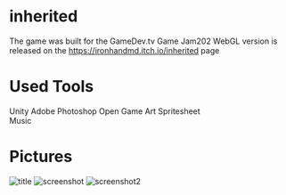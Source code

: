 # inherited
The game was built for the GameDev.tv Game Jam202
WebGL version is released on the https://ironhandmd.itch.io/inherited page

# Used Tools

Unity 
Adobe Photoshop
Open Game Art
   Spritesheet  
   Music   
# Pictures

![title](https://user-images.githubusercontent.com/93461196/171074856-bc157c29-c1e6-4e67-b2cf-7b3b3ba199e3.png)
![screenshot](https://user-images.githubusercontent.com/93461196/171074864-6e859aa6-4904-4b11-94e8-2d224e5151dd.png)
![screenshot2](https://user-images.githubusercontent.com/93461196/171074866-8bb1dd79-b05f-4add-a9b3-7c1de29ffd13.png)
